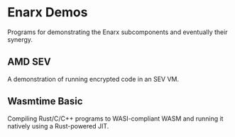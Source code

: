 # Enarx Demos
Programs for demonstrating the Enarx subcomponents and eventually their synergy.

## AMD SEV
A demonstration of running encrypted code in an SEV VM.

## Wasmtime Basic
Compiling Rust/C/C++ programs to WASI-compliant WASM and running it natively using a Rust-powered JIT.
